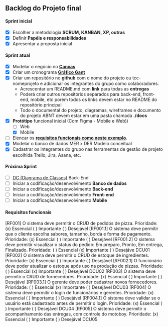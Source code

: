 ## Backlog do Projeto final
#### Sprint inicial
- [x] Escolher a metodologia **SCRUM, KANBAN, XP, outras**
- [x] Definir **Papéis e responsabilidades**
- [x] Apresentar a proposta inicial
#### Sprint atual
- [x] Modelar o negócio no **[Canvas](https://wellifabio.github.io/canvas/)**
- [x] Criar um cronograma **[Gráfico Gant](https://wellifabio.github.io/gantt/)**
- [x] Criar um repositório no **github** com o nome do projeto ou tcc-nomeprojeto e adicionar os integrantes do grupo como colaboradores.
    - Acrescentar um README.md com **link** para todas as **entregas**
    - Poderá criar outros repositórios separados para back-end, front-end, mobile, etc porém todos os links devem estar no README do repositório principal
    - Todo o documental do projeto, diagramas, wireframes e documento do projeto ABNT devem estar em uma pasta chamada **./docs**
- [x] **Protótipo** funcional inicial (Com Figma - Mobile e Web))
    - [ ] Web
    - [x] Mobile
- [ ] Elencar os **[requisitos funcionais como neste exemplo](./requisitos.md)**.
- [x] Modelar o banco de dados MER x DER Modelo conceitual
- [x] Cadastrar os integrantes do grupo nas ferramentas de gestão de projeto escolhida Trello, Jira, Asana, etc.
#### Próxima Sprint
- [ ] [DC (Diagrama de Classes)](https://github.com/wellifabio/senai2024/tree/main/ds/3des/03-rms/aula03) Back-End
- [ ] Iniciar a codificação/desenvolvimento **Banco de dados**
- [ ] Iniciar a codificação/desenvolvimento **Back-end**
- [ ] Iniciar a codificação/desenvolvimento **Front-end**
- [ ] Iniciar a codificação/desenvolvimento **Mobile**

#### Requisitos funcionais 
[RF001] O sistema deve permitir o CRUD de pedidos de pizza.
Prioridade: (x) Essencial ( ) Importante ( ) Desejável
[RF001.1] O sistema deve permitir que o cliente escolha sabores, tamanho, borda e forma de pagamento.
Prioridade: (x) Essencial ( ) Importante ( ) Desejável
[RF001.2] O sistema deve permitir visualizar o status do pedido: Em preparo, Pronto, Em entrega, Finalizado.
Prioridade: ( ) Essencial (x) Importante ( ) Desejáve
DCU01
[RF002] O sistema deve permitir o CRUD de estoque de ingredientes.
Prioridade: (x) Essencial ( ) Importante ( ) Desejável
[RF002.1] O funcionário deve poder atualizar o estoque após uso na produção de pizzas.
Prioridade: ( ) Essencial (x) Importante ( ) Desejável
DCU02
[RF003] O sistema deve permitir o CRUD de fornecedores.
Prioridade: (x) Essencial ( ) Importante ( ) Desejável
[RF003.1] O gerente deve poder cadastrar novos fornecedores.
Prioridade: ( ) Essencial (x) Importante ( ) Desejável
DCU03
[RF004] O sistema deve permitir o login de funcionários e gerentes.
Prioridade: (x) Essencial ( ) Importante ( ) Desejável
[RF004.1] O sistema deve validar se o usuário está cadastrado antes de permitir o login.
Prioridade: (x) Essencial ( ) Importante ( ) Desejável
DCU04
[RF005] O sistema deve permitir o acompanhamento das entregas, com controle do motoboy.
Prioridade: (x) Essencial ( ) Importante ( ) Desejável
DCU05
